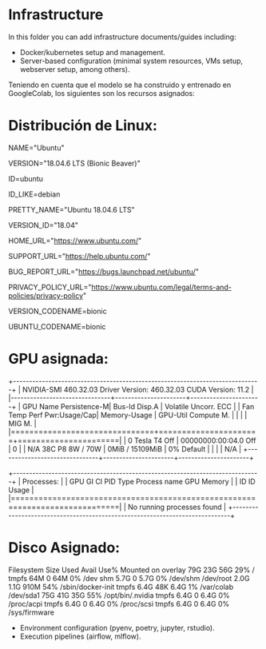# Infrastructure

In this folder you can add infrastructure documents/guides including:

* Docker/kubernetes setup and management.
* Server-based configuration (minimal system resources, VMs setup, webserver setup, among others).

Teniendo en cuenta que el modelo se ha construido y entrenado en GoogleColab, los siguientes son los recursos asignados:
# Distribución de Linux:
NAME="Ubuntu"

VERSION="18.04.6 LTS (Bionic Beaver)"

ID=ubuntu

ID_LIKE=debian

PRETTY_NAME="Ubuntu 18.04.6 LTS"

VERSION_ID="18.04"

HOME_URL="https://www.ubuntu.com/"

SUPPORT_URL="https://help.ubuntu.com/"

BUG_REPORT_URL="https://bugs.launchpad.net/ubuntu/"

PRIVACY_POLICY_URL="https://www.ubuntu.com/legal/terms-and-policies/privacy-policy"

VERSION_CODENAME=bionic

UBUNTU_CODENAME=bionic

# GPU asignada:

+-----------------------------------------------------------------------------+
| NVIDIA-SMI 460.32.03    Driver Version: 460.32.03    CUDA Version: 11.2     |
|-------------------------------+----------------------+----------------------+
| GPU  Name        Persistence-M| Bus-Id        Disp.A | Volatile Uncorr. ECC |
| Fan  Temp  Perf  Pwr:Usage/Cap|         Memory-Usage | GPU-Util  Compute M. |
|                               |                      |               MIG M. |
|===============================+======================+======================|
|   0  Tesla T4            Off  | 00000000:00:04.0 Off |                    0 |
| N/A   38C    P8     8W /  70W |      0MiB / 15109MiB |      0%      Default |
|                               |                      |                  N/A |
+-------------------------------+----------------------+----------------------+
                                                                               
+-----------------------------------------------------------------------------+
| Processes:                                                                  |
|  GPU   GI   CI        PID   Type   Process name                  GPU Memory |
|        ID   ID                                                   Usage      |
|=============================================================================|
|  No running processes found                                                 |
+-----------------------------------------------------------------------------+

# Disco Asignado:

Filesystem      Size  Used Avail Use% Mounted on
overlay          79G   23G   56G  29% /
tmpfs            64M     0   64M   0% /dev
shm             5.7G     0  5.7G   0% /dev/shm
/dev/root       2.0G  1.1G  910M  54% /sbin/docker-init
tmpfs           6.4G   48K  6.4G   1% /var/colab
/dev/sda1        75G   41G   35G  55% /opt/bin/.nvidia
tmpfs           6.4G     0  6.4G   0% /proc/acpi
tmpfs           6.4G     0  6.4G   0% /proc/scsi
tmpfs           6.4G     0  6.4G   0% /sys/firmware

* Environment configuration (pyenv, poetry, jupyter, rstudio).
* Execution pipelines (airflow, mlflow).
